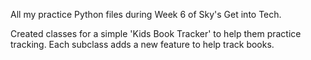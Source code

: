 All my practice Python files during Week 6 of Sky's Get into Tech.

Created classes for a simple 'Kids Book Tracker' to help them practice tracking.
Each subclass adds a new feature to help track books.

